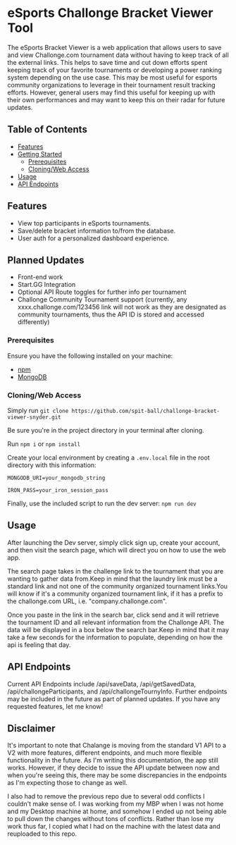 # eSports Challonge Bracket Viewer Tool

The eSports Bracket Viewer is a web application that allows users to save and view Challonge.com tournament data without having to keep track of all the external links. This helps to save time and cut down efforts spent keeping track of your favorite tournaments or developing a power ranking system depending on the use case. This may be most useful for esports community organizations to leverage in their tournament result tracking efforts. However, general users may find this useful for keeping up with their own performances and may want to keep this on their radar for future updates.

## Table of Contents

- [Features](#features)
- [Getting Started](#getting-started)
    - [Prerequisites](#prerequisites)
    - [Cloning/Web Access](#cloningweb-access)
- [Usage](#usage)
- [API Endpoints](#api-endpoints)

## Features
- View top participants in eSports tournaments.
- Save/delete bracket information to/from the database.
- User auth for a personalized dashboard experience.

## Planned Updates
- Front-end work
- Start.GG Integration
- Optional API Route toggles for further info per tournament
- Challonge Community Tournament support (currently, any xxxx.challonge.com/123456 link will not work as they are designated as community tournaments, thus the API ID is stored and accessed differently)

### Prerequisites

Ensure you have the following installed on your machine:
- [npm](https://www.npmjs.com/)
- [MongoDB](https://www.mongodb.com/)

### Cloning/Web Access

Simply run ```git clone https://github.com/spit-ball/challonge-bracket-viewer-snyder.git```

Be sure you're in the project directory in your terminal after cloning.

Run ```npm i``` or ```npm install```

Create your local environment by creating a `.env.local` file in the root directory with this information:

```MONGODB_URI=your_mongodb_string```

```IRON_PASS=your_iron_session_pass```

Finally, use the included script to run the dev server:
```npm run dev```

## Usage

After launching the Dev server, simply click sign up, create your account, and then visit the search page, which will direct you on how to use the web app.

The search page takes in the challenge link to the tournament that you are wanting to gather data from.Keep in mind that the laundry link must be a standard link and not one of the community organized tournament links.You will know if it's a community organized tournament link, if it has a prefix to the challonge.com URL, i.e. "company.challonge.com".

Once you paste in the link in the search bar, click send and it will retrieve the tournament ID and all relevant information from the Challonge API. The data will be displayed in a box below the search bar.Keep in mind that it may take a few seconds for the information to populate, depending on how the api is feeling that day.

## API Endpoints

Current API Endpoints include /api/saveData, /api/getSavedData, /api/challongeParticipants, and /api/challongeTournyInfo. Further endpoints may be included in the future as part of planned updates. If you have any requested features, let me know!

## Disclaimer

It's important to note that Chalange is moving from the standard V1 API to a V2 with more features, different endpoints, and much more flexible functionality in the future. As I'm writing this documentation, the app still works. However, if they decide to issue the API update between now and when you're seeing this, there may be some discrepancies in the endpoints as I'm expecting those to change as well.

I also had to remove the previous repo due to several odd conflicts I couldn't make sense of. I was working from my MBP when I was not home and my Desktop machine at home, and somehow I ended up not being able to pull down the changes without tons of conflicts. Rather than lose my work thus far, I copied what I had on the machine with the latest data and reuploaded to this repo.

